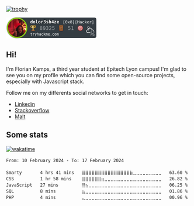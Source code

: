 [![trophy](https://github-profile-trophy.vercel.app/?username=flokamps&theme=monokai)](https://github.com/ryo-ma/github-profile-trophy)

[![tryhackme stats](https://raw.githubusercontent.com/flokamps/flokamps/master/assets/thm_propic.png)](https://tryhackme.com/p/dolor3sh4ze)

## Hi!
I'm Florian Kamps, a third year student at Epitech Lyon campus! I'm glad to see you on my profile which you can find some open-source projects, especially with Javascript stack.

Follow me on my differents social networks to get in touch:
- [Linkedin](https://www.linkedin.com/in/florian-kamps/)
- [Stackoverflow](https://stackoverflow.com/users/13174476/dolor3sh4ze)
- [Malt](https://www.malt.fr/profile/floriankamps)

## Some stats
[![wakatime](https://wakatime.com/badge/user/7ce504cb-af1d-4964-8dca-f7361bb34d1e.svg)](https://wakatime.com/@7ce504cb-af1d-4964-8dca-f7361bb34d1e)
<!--START_SECTION:waka-->

```txt
From: 10 February 2024 - To: 17 February 2024

Smarty       4 hrs 41 mins   ⣿⣿⣿⣿⣿⣿⣿⣿⣿⣿⣿⣿⣿⣿⣿⣷⣀⣀⣀⣀⣀⣀⣀⣀⣀   63.60 %
CSS          1 hr 58 mins    ⣿⣿⣿⣿⣿⣿⣶⣀⣀⣀⣀⣀⣀⣀⣀⣀⣀⣀⣀⣀⣀⣀⣀⣀⣀   26.82 %
JavaScript   27 mins         ⣿⣦⣀⣀⣀⣀⣀⣀⣀⣀⣀⣀⣀⣀⣀⣀⣀⣀⣀⣀⣀⣀⣀⣀⣀   06.25 %
SQL          8 mins          ⣦⣀⣀⣀⣀⣀⣀⣀⣀⣀⣀⣀⣀⣀⣀⣀⣀⣀⣀⣀⣀⣀⣀⣀⣀   01.86 %
PHP          4 mins          ⣄⣀⣀⣀⣀⣀⣀⣀⣀⣀⣀⣀⣀⣀⣀⣀⣀⣀⣀⣀⣀⣀⣀⣀⣀   00.96 %
```

<!--END_SECTION:waka-->
